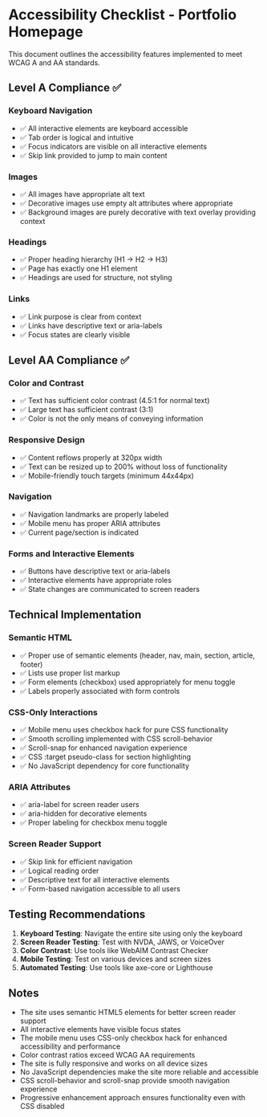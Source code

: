 # Accessibility Checklist - Portfolio Homepage

This document outlines the accessibility features implemented to meet WCAG A and AA standards.

## Level A Compliance ✅

### Keyboard Navigation
- ✅ All interactive elements are keyboard accessible
- ✅ Tab order is logical and intuitive
- ✅ Focus indicators are visible on all interactive elements
- ✅ Skip link provided to jump to main content

### Images
- ✅ All images have appropriate alt text
- ✅ Decorative images use empty alt attributes where appropriate
- ✅ Background images are purely decorative with text overlay providing context

### Headings
- ✅ Proper heading hierarchy (H1 → H2 → H3)
- ✅ Page has exactly one H1 element
- ✅ Headings are used for structure, not styling

### Links
- ✅ Link purpose is clear from context
- ✅ Links have descriptive text or aria-labels
- ✅ Focus states are clearly visible

## Level AA Compliance ✅

### Color and Contrast
- ✅ Text has sufficient color contrast (4.5:1 for normal text)
- ✅ Large text has sufficient contrast (3:1)
- ✅ Color is not the only means of conveying information

### Responsive Design
- ✅ Content reflows properly at 320px width
- ✅ Text can be resized up to 200% without loss of functionality
- ✅ Mobile-friendly touch targets (minimum 44x44px)

### Navigation
- ✅ Navigation landmarks are properly labeled
- ✅ Mobile menu has proper ARIA attributes
- ✅ Current page/section is indicated

### Forms and Interactive Elements
- ✅ Buttons have descriptive text or aria-labels
- ✅ Interactive elements have appropriate roles
- ✅ State changes are communicated to screen readers

## Technical Implementation

### Semantic HTML
- ✅ Proper use of semantic elements (header, nav, main, section, article, footer)
- ✅ Lists use proper list markup
- ✅ Form elements (checkbox) used appropriately for menu toggle
- ✅ Labels properly associated with form controls

### CSS-Only Interactions
- ✅ Mobile menu uses checkbox hack for pure CSS functionality
- ✅ Smooth scrolling implemented with CSS scroll-behavior
- ✅ Scroll-snap for enhanced navigation experience
- ✅ CSS :target pseudo-class for section highlighting
- ✅ No JavaScript dependency for core functionality

### ARIA Attributes
- ✅ aria-label for screen reader users
- ✅ aria-hidden for decorative elements
- ✅ Proper labeling for checkbox menu toggle

### Screen Reader Support
- ✅ Skip link for efficient navigation
- ✅ Logical reading order
- ✅ Descriptive text for all interactive elements
- ✅ Form-based navigation accessible to all users

## Testing Recommendations

1. **Keyboard Testing**: Navigate the entire site using only the keyboard
2. **Screen Reader Testing**: Test with NVDA, JAWS, or VoiceOver
3. **Color Contrast**: Use tools like WebAIM Contrast Checker
4. **Mobile Testing**: Test on various devices and screen sizes
5. **Automated Testing**: Use tools like axe-core or Lighthouse

## Notes

- The site uses semantic HTML5 elements for better screen reader support
- All interactive elements have visible focus states
- The mobile menu uses CSS-only checkbox hack for enhanced accessibility and performance
- Color contrast ratios exceed WCAG AA requirements
- The site is fully responsive and works on all device sizes
- No JavaScript dependencies make the site more reliable and accessible
- CSS scroll-behavior and scroll-snap provide smooth navigation experience
- Progressive enhancement approach ensures functionality even with CSS disabled 